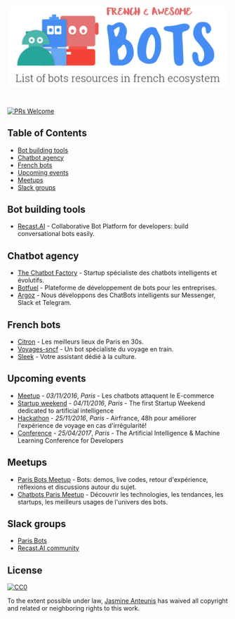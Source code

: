 <p align="center">
  <img src="bots.png" />
</p>
<br>

[![PRs Welcome](https://img.shields.io/badge/PRs-welcome-brightgreen.svg?style=flat-square)](http://makeapullrequest.com)

Table of Contents
-----------------

- [Bot building tools](#bot-building-tools)
- [Chatbot agency](#chatbot-agency)
- [French bots](#french-bots)
- [Upcoming events](#upcoming-events)
- [Meetups](#meetups)
- [Slack groups](#slack-groups)

## Bot building tools
* [Recast.AI](https://recast.ai?ref=github-bots) - Collaborative Bot Platform for developers: build conversational bots easily.

## Chatbot agency
* [The Chatbot Factory](http://www.thechatbotfactory.com/) - Startup spécialiste des chatbots intelligents et évolutifs.
* [Botfuel](http://botfuel.io/) - Plateforme de développement de bots pour les entreprises.
* [Argoz](http://www.argoz.io/) - Nous développons des ChatBots intelligents sur Messenger, Slack et Telegram.

## French bots
* [Citron](http://m.me/meetcitron) - Les meilleurs lieux de Paris en 30s.
* [Voyages-sncf](https://www.facebook.com/VbotMessenger/) - Un bot spécialiste du voyage en train.
* [Sleek](https://www.messenger.com/t/184343611989882) - Votre assistant dédié à la culture.

## Upcoming events
* [Meetup](https://www.meetup.com/Chatbots-Paris/events/231620389/) - *03/11/2016*, _Paris_ - Les chatbots attaquent le E-commerce
* [Startup weekend](http://www.up.co/communities/france/paris/startup-weekend/9223) - *04/11/2016*, _Paris_ - The first Startup Weekend dedicated to artificial intelligence
* [Hackathon](http://hackathonprioriteclient.airfrance.fr/?utm_source=bma&utm_medium=events&utm_content=&utm_campaign=afprioriteclient) - *25/11/2016*, _Paris_ - Airfrance, 48h pour améliorer l'expérience de voyage en cas d'irrégularité!
* [Conference](http://www.dotai.io/) - *25/04/2017*, _Paris_ - The Artificial Intelligence & Machine Learning Conference for Developers

## Meetups
* [Paris Bots Meetup](http://www.meetup.com/fr-FR/Paris-Bots-Meetup/) - Bots: demos, live codes, retour d'expérience, réflexions et discussions autour du sujet.
* [Chatbots Paris Meetup](http://www.meetup.com/fr-FR/Chatbots-Paris/) - Découvrir les technologies, les tendances, les startups, les meilleurs usages de l'univers des bots.

## Slack groups
* [Paris Bots](https://parisbots.herokuapp.com/)
* [Recast.AI community](https://slack.recast.ai/)

## License

[![CC0](http://mirrors.creativecommons.org/presskit/buttons/88x31/svg/cc-zero.svg)](https://creativecommons.org/publicdomain/zero/1.0/)

To the extent possible under law, [Jasmine Anteunis](http://jasmine.anteunis.name) has waived all copyright and related or neighboring rights to this work.
